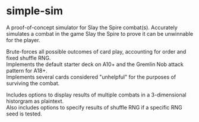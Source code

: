 # simple-sim
A proof-of-concept simulator for Slay the Spire combat(s). 
Accurately simulates a combat in the game Slay the Spire to prove it can be unwinnable for the player.  

Brute-forces all possible outcomes of card play, accounting for order and fixed shuffle RNG.  
Implements the default starter deck on A10+ and the Gremlin Nob attack pattern for A18+.  
Implements several cards considered "unhelpful" for the purposes of surviving the combat.  

Includes options to display results of multiple combats in a 3-dimensional historgram as plaintext.  
Also includes options to specify results of shuffle RNG if a specific RNG seed is tested.  
